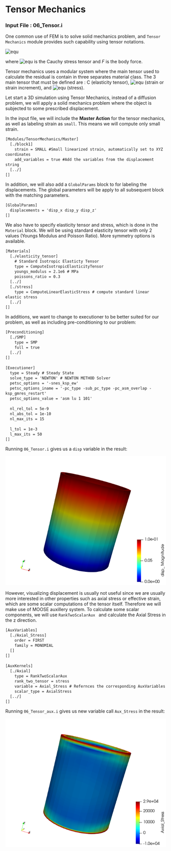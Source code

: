 # Tensor Mechanics


### Input File : 06_Tensor.i

One common use of FEM is to solve solid mechanics problem, and `Tensor Mechanics` module provides such capability using tensor notations.


![equ](https://latex.codecogs.com/gif.latex?\nabla&space;\cdot&space;\sigma&space;&plus;&space;F&space;=&space;0)

where ![equ](https://latex.codecogs.com/gif.latex?\sigma) is the Cauchy stress tensor and *F* is the body force.

Tensor mechanics uses a modular system where the main tensor used to calculate the residual is contain in three separates material class. The 3 main tensor that must be defined are : C (elasticity tensor), ![equ](https://latex.codecogs.com/gif.latex?\epsilon) (strain or strain increment), and ![equ](https://latex.codecogs.com/gif.latex?\sigma) (stress).

Let start a 3D simulation using Tensor Mechanics, instead of a diffusion problem, we will apply a solid mechanics problem where the object is subjected to some prescribed displacement.


In the input file, we will include the **Master Action** for the tensor mechanics, as well as labeling strain as `small`. This means we will compute only small strain.


    [Modules/TensorMechanics/Master]
      [./block1]
        strain = SMALL #Small linearized strain, automatically set to XYZ coordinates
        add_variables = true #Add the variables from the displacement string
      [../]
    []

In addition, we will also add a `GlobalParams` block to for labeling the displacements. The global parameters will be apply to all subsequent block with the matching parameters.

    [GlobalParams]
      displacements = 'disp_x disp_y disp_z'
    []


We also have to specify elasticity tensor and stress, which is done in the `Material` block. We will be using standard elasticity tensor with only 2 values (Youngs Modulus and Poisson Ratio). More symmetry options is available.

    [Materials]
      [./elasticity_tensor]
        # Standard Isotropic Elasticty Tensor
        type = ComputeIsotropicElasticityTensor
        youngs_modulus = 2.1e6 # MPa
        poissons_ratio = 0.3  
      [../]
      [./stress]
        type = ComputeLinearElasticStress # compute standard linear elastic stress
      [../]
    []

In additions, we want to change to executioner to be better suited for our problem, as well as including pre-conditioning to our problem:

    [Preconditioning]
      [./SMP]
        type = SMP
        full = true
      [../]
    []

    [Executioner]
      type = Steady # Steady State
      solve_type = 'NEWTON' # NEWTON METHOD Solver
      petsc_options = '-snes_ksp_ew'
      petsc_options_iname = '-pc_type -sub_pc_type -pc_asm_overlap -ksp_gmres_restart'
      petsc_options_value = 'asm lu 1 101'

      nl_rel_tol = 5e-9
      nl_abs_tol = 1e-10
      nl_max_its = 15

      l_tol = 1e-3
      l_max_its = 50
    []

Running `06_Tensor.i` gives us a `disp` variable in the result:

![outputs_06_heat](media/06_tensor.png)


However, visualizing displacement is usually not useful since we are usually more interested in other properties such as axial stress or effective strain, which are some scalar computations of the tensor itself. Therefore we will make use of MOOSE auxillery system. To calculate some scalar components, we will use `RankTwoScalarAux ` and calculate the Axial Stress in the z direction.

    [AuxVariables]
      [./Axial_Stress]
        order = FIRST
        family = MONOMIAL
      []
    []

    [AuxKernels]
      [./Axial]
        type = RankTwoScalarAux
        rank_two_tensor = stress
        variable = Axial_Stress # Refernces the corresponding AuxVariables
        scalar_type = AxialStress
      [../]
    []

Running `06_Tensor_aux.i` gives us new variable call `Aux_Stress` in the result:

![outputs_06_heat](media/06_tensor_aux.png)
